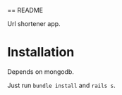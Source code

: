 == README

Url shortener app.

# Installation

Depends on mongodb.

Just run `bundle install` and `rails s`.
